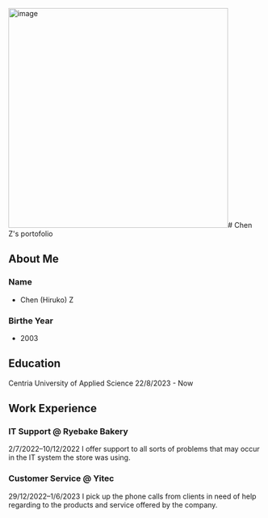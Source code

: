 <img width="435" alt="image" src="https://github.com/Osoito/chenzhu-ICS-portofolio/assets/98416986/21f30d7d-99f3-43c7-9449-c4491cb72c0e"># Chen Z's portofolio

## About Me
### Name
- Chen (Hiruko) Z
### Birthe Year
- 2003

## Education
Centria University of Applied Science
22/8/2023 - Now

## Work Experience
### IT Support @ Ryebake Bakery 
2/7/2022–10/12/2022
I offer support to all sorts of problems that may occur in the IT system the store was using. 
### Customer Service @ Yitec
29/12/2022–1/6/2023
I pick up the phone calls from clients in need of help regarding to the products and service offered by the company.  
